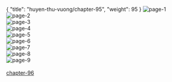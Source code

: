 { "title": "huyen-thu-vuong/chapter-95", "weight": 95 }
<img src="huyen-thu-vuong_0095_01-39bf2eb540023fa2161b8f8a5e6bf685.webp" alt="page-1" origin="https://3.bp.blogspot.com/-PxyupZ_CxGs/V1OjYS0C1YI/AAAAAAAHbCM/K7d9HkziABI/s0/Huyen-Thu-Vuong-Chapter-95-P-2.jpg"><br/>
<img src="huyen-thu-vuong_0095_02-c9913d49404f0e187a26d7e036d94811.webp" alt="page-2" origin="https://3.bp.blogspot.com/-WmZNzqi3gZA/V1OjZ0qQjBI/AAAAAAAHbCU/6kuPLUA0kLo/s0/Huyen-Thu-Vuong-Chapter-95-P-3.jpg"><br/>
<img src="huyen-thu-vuong_0095_03-5db73a494fa2cba8b9fc6e4a81145499.webp" alt="page-3" origin="https://3.bp.blogspot.com/-uV1SusuJMQw/V1OjbB5pU1I/AAAAAAAHbCg/NC6fkaypeng/s0/Huyen-Thu-Vuong-Chapter-95-P-4.jpg"><br/>
<img src="huyen-thu-vuong_0095_04-ef67207113290e8bb704eaec51963e58.webp" alt="page-4" origin="https://3.bp.blogspot.com/-mjBPl8GYpzQ/V1OjcHu343I/AAAAAAAHbCo/U8YaEdIkh8s/s0/Huyen-Thu-Vuong-Chapter-95-P-5.jpg"><br/>
<img src="huyen-thu-vuong_0095_05-2728314f3aa5c06d2d2381354d7b4aad.webp" alt="page-5" origin="https://3.bp.blogspot.com/-fc8RCLObpVo/V1OjdVvsBnI/AAAAAAAHbCw/PVNzGNLkPWo/s0/Huyen-Thu-Vuong-Chapter-95-P-6.jpg"><br/>
<img src="huyen-thu-vuong_0095_06-0af489bbf26cbe45f7c6a5a979ce17dc.webp" alt="page-6" origin="https://3.bp.blogspot.com/-RGWspj-j9O8/V1Oje6z50nI/AAAAAAAHbC4/JrPZe9fikds/s0/Huyen-Thu-Vuong-Chapter-95-P-7.jpg"><br/>
<img src="huyen-thu-vuong_0095_07-7c9fb7fe79a8ec2fbe21957745543550.webp" alt="page-7" origin="https://3.bp.blogspot.com/-fRLP-vJOwVo/V1OjgJDWtmI/AAAAAAAHbDA/Dd4ct8f0eR0/s0/Huyen-Thu-Vuong-Chapter-95-P-8.jpg"><br/>
<img src="huyen-thu-vuong_0095_08-5e2112b31d8bea451a81d173bdb5d6a3.webp" alt="page-8" origin="https://3.bp.blogspot.com/-d3EzlHMXjDY/V1OjhdL7FrI/AAAAAAAHbDI/K2Je94JsQnM/s0/Huyen-Thu-Vuong-Chapter-95-P-9.jpg"><br/>
<img src="huyen-thu-vuong_0095_09-7248ff4656d246ad875695758c108c62.webp" alt="page-9" origin="https://3.bp.blogspot.com/-awACpsUI9ew/V1Oji3Wx5QI/AAAAAAAHbDQ/fYF87fyXBTA/s0/Huyen-Thu-Vuong-Chapter-95-P-10.jpg"><br/>
<br/><a class="nextchap" href="/huyen-thu-vuong/chapter-96">chapter-96</a>
